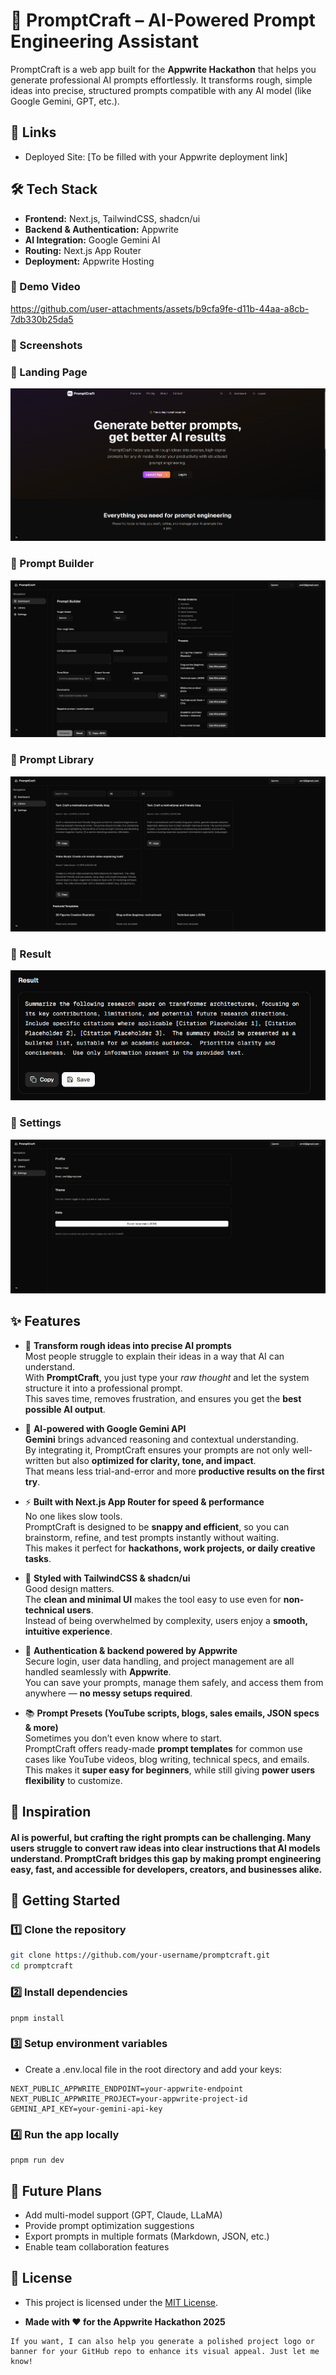 # 🚀 PromptCraft – AI-Powered Prompt Engineering Assistant

PromptCraft is a web app built for the **Appwrite Hackathon** that helps you generate professional AI prompts effortlessly. It transforms rough, simple ideas into precise, structured prompts compatible with any AI model (like Google Gemini, GPT, etc.).

## 🔗 Links
 - Deployed Site: [To be filled with your Appwrite deployment link]

## 🛠️ Tech Stack

- **Frontend:** Next.js, TailwindCSS, shadcn/ui  
- **Backend & Authentication:** Appwrite  
- **AI Integration:** Google Gemini AI  
- **Routing:** Next.js App Router  
- **Deployment:** Appwrite Hosting  

### 🎥 Demo Video



https://github.com/user-attachments/assets/b9cfa9fe-d11b-44aa-a8cb-7db330b25da5


### 📸 Screenshots

### 🔹 Landing Page  
![Landing Page](./screenshots/page1.png)  

### 🔹 Prompt Builder  
![Prompt Builder](./screenshots/page2.png) 

### 🔹 Prompt Library  
![Prompt Builder](./screenshots/page3.png)  

### 🔹 Result  
![Prompt Builder](./screenshots/page4.png)  

### 🔹 Settings  
![Prompt Builder](./screenshots/page5.png)  

## ✨ Features  

- 🎯 **Transform rough ideas into precise AI prompts**  
    Most people struggle to explain their ideas in a way that AI can understand.  
    With **PromptCraft**, you just type your *raw thought* and let the system          structure it into a professional prompt.  
    This saves time, removes frustration, and ensures you get the **best possible AI output**.  


- 🧠 **AI-powered with Google Gemini API**  
    **Gemini** brings advanced reasoning and contextual understanding.  
    By integrating it, PromptCraft ensures your prompts are not only well-written but also  **optimized for clarity, tone, and impact**.  
    That means less trial-and-error and more **productive results on the first try**.  


- ⚡ **Built with Next.js App Router for speed & performance**  
    No one likes slow tools.  
    PromptCraft is designed to be **snappy and efficient**, so you can brainstorm,      refine, and test prompts instantly without waiting.  
    This makes it perfect for **hackathons, work projects, or daily creative tasks**.  

- 🎨 **Styled with TailwindCSS & shadcn/ui**  
    Good design matters.  
    The **clean and minimal UI** makes the tool easy to use even for **non-technical users**.  
    Instead of being overwhelmed by complexity, users enjoy a **smooth, intuitive experience**.  


- 🔐 **Authentication & backend powered by Appwrite**  
    Secure login, user data handling, and project management are all handled seamlessly with **Appwrite**.  
    You can save your prompts, manage them safely, and access them from anywhere — **no messy setups required**.  



- 📚 **Prompt Presets (YouTube scripts, blogs, sales emails, JSON specs & more)**  
    Sometimes you don’t even know where to start.  
    PromptCraft offers ready-made **prompt templates** for common use cases like YouTube videos, blog writing, technical specs, and emails.  
    This makes it **super easy for beginners**, while still giving **power users flexibility** to customize.  

## 🤝 Inspiration

#### AI is powerful, but crafting the right prompts can be challenging. Many users struggle to convert raw ideas into clear instructions that AI models understand. PromptCraft bridges this gap by making prompt engineering easy, fast, and accessible for developers, creators, and businesses alike.


## 🚀 Getting Started

### 1️⃣ Clone the repository

```bash
git clone https://github.com/your-username/promptcraft.git
cd promptcraft
```
### 2️⃣ Install dependencies
```
pnpm install
```
### 3️⃣ Setup environment variables
- Create a .env.local file in the root directory and add your keys:
```
NEXT_PUBLIC_APPWRITE_ENDPOINT=your-appwrite-endpoint
NEXT_PUBLIC_APPWRITE_PROJECT=your-appwrite-project-id
GEMINI_API_KEY=your-gemini-api-key
```
### 4️⃣ Run the app locally
```
pnpm run dev
```

## 🔮 Future Plans
- Add multi-model support (GPT, Claude, LLaMA)
- Provide prompt optimization suggestions
- Export prompts in multiple formats (Markdown, JSON, etc.)
- Enable team collaboration features

## 📜 License
- This project is licensed under the [MIT License](./LICENSE).



- **Made with ❤️ for the Appwrite Hackathon 2025**



``` 
If you want, I can also help you generate a polished project logo or banner for your GitHub repo to enhance its visual appeal. Just let me know!
```
